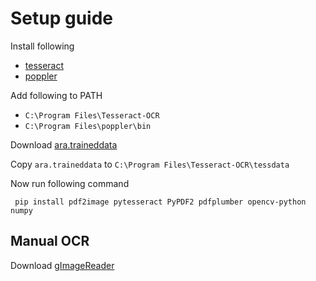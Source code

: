 # Setup guide
Install following

- [tesseract](https://github.com/tesseract-ocr/tesseract/releases/tag/5.5.0)
- [poppler](https://github.com/oschwartz10612/poppler-windows/releases/tag/v24.08.0-0)

Add following to PATH
- `C:\Program Files\Tesseract-OCR`
- `C:\Program Files\poppler\bin`


Download [ara.traineddata](https://github.com/tesseract-ocr/tessdata/raw/refs/heads/main/ara.traineddata)

Copy `ara.traineddata` to `C:\Program Files\Tesseract-OCR\tessdata`

Now run following command

```
 pip install pdf2image pytesseract PyPDF2 pdfplumber opencv-python numpy
```

## Manual OCR
Download [gImageReader](https://github.com/manisandro/gImageReader/releases/download/v3.4.2/gImageReader_3.4.2_qt5_i686.exe)